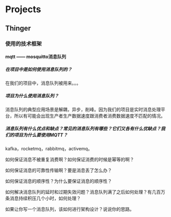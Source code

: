 # Projects

## Thinger

### 使用的技术框架

#### mqtt —— mosquitto消息队列

##### 在项目中是如何使用消息队列的？

在我们的项目中，消息队列被用来。。。

##### 项目为什么使用消息队列？

消息队列的典型应用场景是解耦，异步，削峰。因为我们的项目是实时消息处理平台，所以有可能会出现生产者生产数据速度跟消费者消费数据速度不匹配的情况。

##### 消息队列有什么优点和缺点？常见的消息队列有哪些？它们又各有什么优缺点？我们的项目为什么要使用MQTT？

kafka，rocketmq，rabbitmq，activemq。

如何保证消息不被重复消费啊？如何保证消费的时候是幂等的啊？

如何保证消息的可靠性传输啊？要是消息丢了怎么办？

如何保证消息的顺序性？为什么要保证消息的顺序性？

如何解决消息队列的延时和过期失效问题？消息队列满了之后如何处理？有几百万条消息持续积压几个小时，如何处理？

如果让你写一个消息队列，该如何进行架构设计？说说你的思路。

